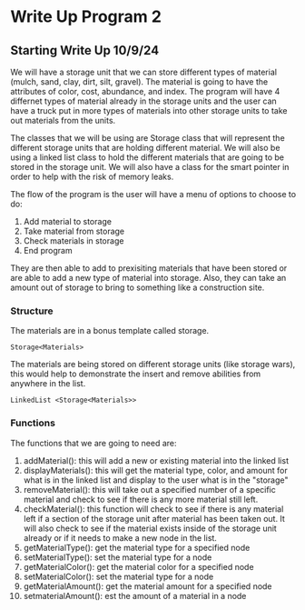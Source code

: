 # Write Up Program 2

## Starting Write Up 10/9/24

We will have a storage unit that we can store different types of material (mulch, sand, clay, dirt, silt, gravel). The material is going to have the attributes of color, cost, abundance, and index. The program will have 4 differnet types of material already in the storage units and the user can have a truck put in more types of materials into other storage units to take out materials from the units. 

The classes that we will be using are Storage class that will represent the different storage units that are holding different material. We will also be using a linked list class to hold the different materials that are going to be stored in the storage unit. We will also have a class for the smart pointer in order to help with the risk of memory leaks.

The flow of the program is the user will have a menu of options to choose to do:
 1) Add material to storage
 2) Take material from storage
 3) Check materials in storage
 4) End program

They are then able to add to prexisiting materials that have been stored or are able to add a new type of material into storage. Also, they can take an amount out of storage to bring to something like a construction site.

### Structure

The materials are in a bonus template called storage.

    Storage<Materials>

The materials are being stored on different storage units (like storage wars), this would help to demonstrate the insert and remove abilities from anywhere in the list. 

    LinkedList <Storage<Materials>>

### Functions

The functions that we are going to need are:
 1) addMaterial(): this will add a new or existing material into the linked list
 2) displayMaterials(): this will get the material type, color, and amount for what is in the linked list and display to the user what is in the "storage"
 3) removeMaterial(): this will take out a specified number of a specific material and check to see if there is any more material still left.
 4) checkMaterial(): this function will check to see if there is any material left if a section of the storage unit after material has been taken out. It will also check to see if the material exists inside of the storage unit already or if it needs to make a new node in the list.
 5) getMaterialType(): get the material type for a specified node
 6) setMaterialType(): set the material type for a node
 7) getMaterialColor(): get the material color for a specified node
 8) setMaterialColor(): set the material type for a node
 9) getMaterialAmount(): get the material amount for a specified node
 10) setmaterialAmount(): est the amount of a material in a node